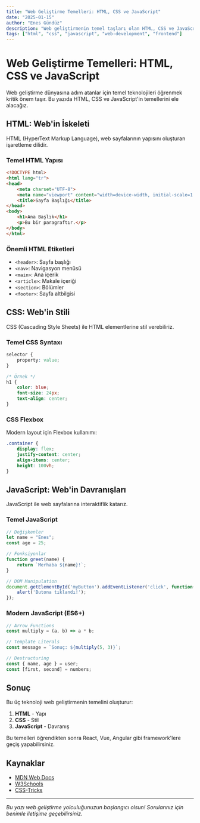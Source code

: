 ```yaml
---
title: "Web Geliştirme Temelleri: HTML, CSS ve JavaScript"
date: "2025-01-15"
author: "Enes Gündüz"
description: "Web geliştirmenin temel taşları olan HTML, CSS ve JavaScript'e kapsamlı bir giriş"
tags: ["html", "css", "javascript", "web-development", "frontend"]
---
```


# Web Geliştirme Temelleri: HTML, CSS ve JavaScript

Web geliştirme dünyasına adım atanlar için temel teknolojileri öğrenmek kritik önem taşır. Bu yazıda HTML, CSS ve JavaScript'in temellerini ele alacağız.

## HTML: Web'in İskeleti

HTML (HyperText Markup Language), web sayfalarının yapısını oluşturan işaretleme dilidir.

### Temel HTML Yapısı

```html
<!DOCTYPE html>
<html lang="tr">
<head>
    <meta charset="UTF-8">
    <meta name="viewport" content="width=device-width, initial-scale=1.0">
    <title>Sayfa Başlığı</title>
</head>
<body>
    <h1>Ana Başlık</h1>
    <p>Bu bir paragraftır.</p>
</body>
</html>
```

### Önemli HTML Etiketleri

- `<header>`: Sayfa başlığı
- `<nav>`: Navigasyon menüsü
- `<main>`: Ana içerik
- `<article>`: Makale içeriği
- `<section>`: Bölümler
- `<footer>`: Sayfa altbilgisi

## CSS: Web'in Stili

CSS (Cascading Style Sheets) ile HTML elementlerine stil verebiliriz.

### Temel CSS Syntaxı

```css
selector {
    property: value;
}

/* Örnek */
h1 {
    color: blue;
    font-size: 24px;
    text-align: center;
}
```

### CSS Flexbox

Modern layout için Flexbox kullanımı:

```css
.container {
    display: flex;
    justify-content: center;
    align-items: center;
    height: 100vh;
}
```

## JavaScript: Web'in Davranışları

JavaScript ile web sayfalarına interaktiflik katarız.

### Temel JavaScript

```javascript
// Değişkenler
let name = "Enes";
const age = 25;

// Fonksiyonlar
function greet(name) {
    return `Merhaba ${name}!`;
}

// DOM Manipulation
document.getElementById('myButton').addEventListener('click', function() {
    alert('Butona tıklandı!');
});
```

### Modern JavaScript (ES6+)

```javascript
// Arrow Functions
const multiply = (a, b) => a * b;

// Template Literals
const message = `Sonuç: ${multiply(5, 3)}`;

// Destructuring
const { name, age } = user;
const [first, second] = numbers;
```

## Sonuç

Bu üç teknoloji web geliştirmenin temelini oluşturur:

1. **HTML** - Yapı
2. **CSS** - Stil
3. **JavaScript** - Davranış

Bu temelleri öğrendikten sonra React, Vue, Angular gibi framework'lere geçiş yapabilirsiniz.

## Kaynaklar

- [MDN Web Docs](https://developer.mozilla.org/)
- [W3Schools](https://www.w3schools.com/)
- [CSS-Tricks](https://css-tricks.com/)

---

*Bu yazı web geliştirme yolculuğunuzun başlangıcı olsun! Sorularınız için benimle iletişime geçebilirsiniz.*
